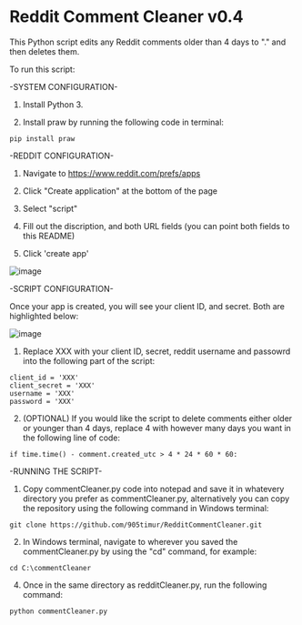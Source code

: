 # Reddit Comment Cleaner v0.4
This Python script edits any Reddit comments older than 4 days to "." and then deletes them. 

To run this script:

-SYSTEM CONFIGURATION-

1. Install Python 3. 

2. Install praw by running the following code in terminal:

```
pip install praw
```


-REDDIT CONFIGURATION-

1. Navigate to https://www.reddit.com/prefs/apps

2. Click "Create application" at the bottom of the page

3. Select "script"

4. Fill out the discription, and both URL fields (you can point both fields to this README)

5. Click 'create app'

![image](https://user-images.githubusercontent.com/130249301/234336730-dbe61b3f-ffed-4f1f-ab35-b5fe1239d72c.png)


-SCRIPT CONFIGURATION-

Once your app is created, you will see your client ID, and secret. Both are highlighted below:

![image](https://user-images.githubusercontent.com/130249301/234361938-e09c0f87-e6b8-4b6b-9916-593b4bbcf35d.png)

1. Replace XXX with your client ID, secret, reddit username and passowrd into the following part of the script:

```
client_id = 'XXX'
client_secret = 'XXX'
username = 'XXX'
password = 'XXX'
```

2. (OPTIONAL) If you would like the script to delete comments either older or younger than 4 days, replace 4 with however many days you want in the following line of code:

```
if time.time() - comment.created_utc > 4 * 24 * 60 * 60:
```


-RUNNING THE SCRIPT-
1. Copy commentCleaner.py code into notepad and save it in whatevery directory you prefer as commentCleaner.py, alternatively you can copy the repository using the following command in Windows terminal:

```
git clone https://github.com/905timur/RedditCommentCleaner.git
```

2. In Windows terminal, navigate to wherever you saved the commentCleaner.py by using the "cd" command, for example:

```
cd C:\commentCleaner
```

4. Once in the same directory as redditCleaner.py, run the following command:

```
python commentCleaner.py
```
